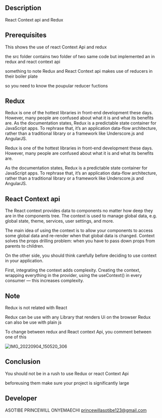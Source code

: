## Description

React  Context api and Redux
## Prerequisites


This shows the use of react Context Api and redux 

the src folder contains two folder of two same code but implemented an in redux and react context api




something to note Redux and React Context api makes use of reducers in their boiler plate

so you need to know the poupular reducer fuctions





## Redux


Redux is one of the hottest libraries in front-end development these days. However, many people are confused about what it is and what its benefits are. As the documentation states, Redux is a predictable state container for JavaScript apps. To rephrase that, it’s an application data-flow architecture, rather than a traditional library or a framework like Underscore.js and AngularJS.

Redux is one of the hottest libraries in front-end development these days. However, many people are confused about what it is and what its benefits are.

As the documentation states, Redux is a predictable state container for JavaScript apps. To rephrase that, it’s an application data-flow architecture, rather than a traditional library or a framework like Underscore.js and AngularJS.


##  React Context api


The React context provides data to components no matter how deep they are in the components tree. The context is used to manage global data, e.g. global state, theme, services, user settings, and more.


The main idea of using the context is to allow your components to access some global data and re-render when that global data is changed. Context solves the props drilling problem: when you have to pass down props from parents to children.

On the other side, you should think carefully before deciding to use context in your application.

First, integrating the context adds complexity. Creating the context, wrapping everything in the provider, using the useContext() in every consumer — this increases complexity.



## Note

Redux is not related with React

Redux can be use with any Library that renders Ui on the browser
Redux can also be use with plain js




To change between redux and React context Api, you comment between one of this

![IMG_20220904_150520_306](https://user-images.githubusercontent.com/100746581/188345422-1b9bf55a-8d6f-43ff-9df6-dc1adf5056bc.jpg)
## Conclusion



You should not be in a rush to use Redux or react Context Api

beforeusing them make sure your project is significantly large






## Developer

ASOTIBE PRINCEWILL ONYEMAECHI
princewillasotibe123@gmail.com
